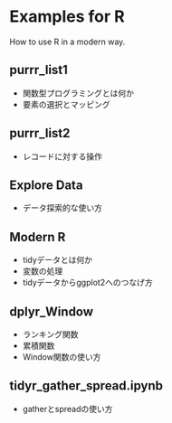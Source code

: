 # Examples for R
How to use R in a modern way.

## purrr_list1
* 関数型プログラミングとは何か
* 要素の選択とマッピング

## purrr_list2
* レコードに対する操作

## Explore Data
* データ探索的な使い方

## Modern R
* tidyデータとは何か
* 変数の処理
* tidyデータからggplot2へのつなげ方

## dplyr_Window
* ランキング関数
* 累積関数
* Window関数の使い方

## tidyr_gather_spread.ipynb
* gatherとspreadの使い方
